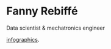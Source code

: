 # Fanny Rebiffé
Data scientist &amp; mechatronics engineer

[infographics](http://fanny-rebiffe.github.io/infographics/Metaheuristic.pdf).
